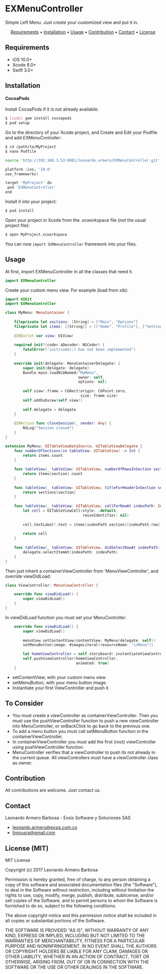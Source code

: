 # EXMenuController

Simple Left Menu. Just create your customized view and put it in.

<p align="center">
    <a href="#requirements">Requirements</a> • <a href="#installation">Installation</a> • <a href="#usage">Usage</a> • <a href="#contribution">Contribution</a> • <a href="#contact">Contact</a> • <a href="#license-mit">License</a>
</p>

## Requirements

- iOS 10.0+
- Xcode 8.0+
- Swift 3.0+

## Installation

#### CocoaPods

Install CocoaPods if it is not already available:

``` bash
$ [sudo] gem install cocoapods
$ pod setup
```
Go to the directory of your Xcode project, and Create and Edit your Podfile and add _EXMenuController_:

``` bash
$ cd /path/to/MyProject
$ nano Podfile

source 'http://192.168.3.53:8081/leonardo.armero/EXMenuController.git'

platform :ios, '10.0'
use_frameworks!

target 'MyProject' do
 pod 'EXMenuController'
end
```

Install it into your project:

``` bash
$ pod install
```

Open your project in Xcode from the .xcworkspace file (not the usual project file):

``` bash
$ open MyProject.xcworkspace
```

You can now `import EXMenuController` framework into your files.

## Usage

At first, import EXMenuController in all the classes that need it.

```swift
import EXMenuController
```

Create your custom menu view. For example (load from xib):

```swift
import UIKit
import EXMenuController

class MyMenu: MenuContainer {
    
    fileprivate let sections: [String] = ["Main", "Options"]
    fileprivate let items: [[String]] = [["Home", "Profile"], ["Settings", "Options"]]
    
    @IBOutlet var view: UIView!
    
    required init?(coder aDecoder: NSCoder) {
        fatalError("init(coder:) has not been implemented")
    }
    
    override init(delegate: MenuContainerDelegate) {
        super.init(delegate: delegate)
        Bundle.main.loadNibNamed("MyMenu",
                                 owner: self,
                                 options: nil)
        
        self.view!.frame = CGRect(origin: CGPoint.zero,
                                  size: frame.size)
        self.addSubview(self.view!)
        
        self.delegate = delegate
    }
    
    @IBAction func closeSession(_ sender: Any) {
        NSLog("Session closed")
    }
}

extension MyMenu: UITableViewDataSource, UITableViewDelegate {
    func numberOfSections(in tableView: UITableView) -> Int {
        return items.count
    }
    
    func tableView(_ tableView: UITableView, numberOfRowsInSection section: Int) -> Int {
        return items[section].count
    }
    
    func tableView(_ tableView: UITableView, titleForHeaderInSection section: Int) -> String? {
        return sections[section]
    }
    
    func tableView(_ tableView: UITableView, cellForRowAt indexPath: IndexPath) -> UITableViewCell {
        let cell = UITableViewCell(style: .default,
                                   reuseIdentifier: nil)
        
        cell.textLabel!.text = items[indexPath.section][indexPath.row]
        
        return cell
    }
    
    func tableView(_ tableView: UITableView, didSelectRowAt indexPath: IndexPath) {
        delegate.selectItemAt(indexPath: indexPath)
    }
}
```

Then just inherit a containerViewController from 'MenuViewController', and override viewDidLoad:

```swift
class ViewController: MenuViewController {

	override func viewDidLoad() {
        super.viewDidLoad()
    }
}
```

In viewDidLoad function you must set your MenuController: 

```swift
	override func viewDidLoad() {
        super.viewDidLoad()
        
        menuView.setContentView(contentView: MyMenu(delegate: self))
        setMenuButton(image: #imageLiteral(resourceName: "icMenu"))

        let homeViewController = self.storyboard!.instantiateViewController(withIdentifier: "HomeViewController")
        self.pushViewController(homeViewController,
                                animated: true)
    }
```

- setContentView, with your custom menu view.
- setMenuButton, with your menu button image.
- Instantiate your first ViewController and push it.

## To Consider

- You must create a viewController as containerViewController. Then you must use the pushViewController function to push a new viewController into MenuController, or onBackClick to go back to the previous one.
- To add a menu button you must call setMenuButton function in the containerViewController.
- In containerViewController you must add the first (root) viewController using pushViewController function.
- MenuController verifies that a viewController to push its not already in the current queue. All viewControllers must have a viewController class as owner.


## Contribution

All contributions are welcome. Just contact us.

## Contact

Leonardo Armero Barbosa - Exsis Software y Soluciones SAS
 - [leonardo.armero@exsis.com.co](mailto:leonardo.armero@exsis.com.co)
 - [limpusra@gmail.com](mailto:limpusra@gmail.com)

## License (MIT)

 MIT License

Copyright (c) 2017 Leonardo Armero Barbosa

Permission is hereby granted, free of charge, to any person obtaining a copy
of this software and associated documentation files (the "Software"), to deal
in the Software without restriction, including without limitation the rights
to use, copy, modify, merge, publish, distribute, sublicense, and/or sell
copies of the Software, and to permit persons to whom the Software is
furnished to do so, subject to the following conditions:

The above copyright notice and this permission notice shall be included in all
copies or substantial portions of the Software.

THE SOFTWARE IS PROVIDED "AS IS", WITHOUT WARRANTY OF ANY KIND, EXPRESS OR
IMPLIED, INCLUDING BUT NOT LIMITED TO THE WARRANTIES OF MERCHANTABILITY,
FITNESS FOR A PARTICULAR PURPOSE AND NONINFRINGEMENT. IN NO EVENT SHALL THE
AUTHORS OR COPYRIGHT HOLDERS BE LIABLE FOR ANY CLAIM, DAMAGES OR OTHER
LIABILITY, WHETHER IN AN ACTION OF CONTRACT, TORT OR OTHERWISE, ARISING FROM,
OUT OF OR IN CONNECTION WITH THE SOFTWARE OR THE USE OR OTHER DEALINGS IN THE
SOFTWARE.
